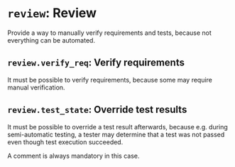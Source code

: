 # `review`: Review

Provide a way to manually verify requirements and tests,
because not everything can be automated.

## `review.verify_req`: Verify requirements

It must be possible to verify requirements, because some may require manual verification.

## `review.test_state`: Override test results

It must be possible to override a test result afterwards,
because e.g. during semi-automatic testing, a tester may determine
that a test was not passed even though test execution succeeded. 

A comment is always mandatory in this case.
